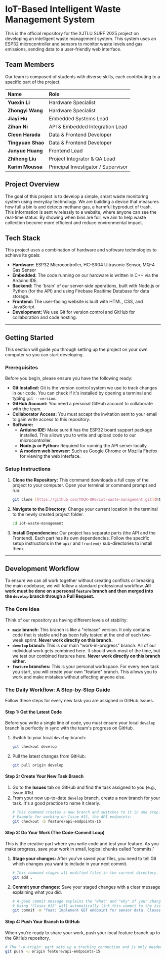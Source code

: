 # IoT-Based Intelligent Waste Management System

This is the official repository for the XJTLU SURF 2025 project on developing an intelligent waste management system. This system uses an ESP32 microcontroller and sensors to monitor waste levels and gas emissions, sending data to a user-friendly web interface.

## Team Members

Our team is composed of students with diverse skills, each contributing to a specific part of the project.

| Name | Role |
| :--- | :--- |
| **Yuexin Li** | Hardware Specialist |
| **Zhongyi Wang** | Hardware Specialist |
| **Jiayi Hu** | Embedded Systems Lead |
| **Zihan Ni** | API & Embedded Integration Lead |
| **Cleon Harada** | Data & Frontend Developer |
| **Tingyuan Shao** | Data & Frontend Developer |
| **Junyue Huang** | Frontend Lead |
| **Zhiheng Liu** | Project Integrator & QA Lead |
| **Karim Moussa** | Principal Investigator / Supervisor |

## Project Overview

The goal of this project is to develop a simple, smart waste monitoring system using everyday technology. We are building a device that measures how full a bin is and detects methane gas, a harmful byproduct of trash. This information is sent wirelessly to a website, where anyone can see the real-time status. By showing when bins are full, we aim to help waste collection become more efficient and reduce environmental impact.

## Tech Stack

This project uses a combination of hardware and software technologies to achieve its goals:

* **Hardware:** ESP32 Microcontroller, HC-SR04 Ultrasonic Sensor, MQ-4 Gas Sensor
* **Embedded:** The code running on our hardware is written in C++ via the Arduino IDE.
* **Backend:** The 'brain' of our server-side operations, built with Node.js or Python (for the API) and using Firebase Realtime Database for data storage.
* **Frontend:** The user-facing website is built with HTML, CSS, and JavaScript.
* **Development:** We use Git for version control and GitHub for collaboration and code hosting.

***

## Getting Started

This section will guide you through setting up the project on your own computer so you can start developing.

### Prerequisites

Before you begin, please ensure you have the following ready:

* **Git Installed:** Git is the version control system we use to track changes in our code. You can check if it's installed by opening a terminal and typing `git --version`.
* **GitHub Account:** You need a personal GitHub account to collaborate with the team.
* **Collaborator Access:** You must accept the invitation sent to your email to gain write access to this repository.
* **Software:**
    * **Arduino IDE:** Make sure it has the ESP32 board support package installed. This allows you to write and upload code to our microcontroller.
    * **Node.js or Python:** Required for running the API server locally.
    * **A modern web browser:** Such as Google Chrome or Mozilla Firefox for viewing the web interface.

### Setup Instructions

1.  **Clone the Repository:** This command downloads a full copy of the project to your computer. Open your terminal or command prompt and run:
    ```bash
    git clone [https://github.com/YOUR-ORG/iot-waste-management.git](https://github.com/YOUR-ORG/iot-waste-management.git)
    ```

2.  **Navigate to the Directory:** Change your current location in the terminal to the newly created project folder.
    ```bash
    cd iot-waste-management
    ```

3.  **Install Dependencies:** Our project has separate parts (the API and the Frontend). Each part has its own dependencies. Follow the specific setup instructions in the `api/` and `frontend/` sub-directories to install them.

***

## Development Workflow

To ensure we can all work together without creating conflicts or breaking the main codebase, we will follow a standard professional workflow. **All work must be done on a personal `feature` branch and then merged into the `develop` branch through a Pull Request.**

### The Core Idea

Think of our repository as having different levels of stability:

* **`main` branch:** This branch is like a "release" version. It only contains code that is stable and has been fully tested at the end of each two-week sprint. **Never work directly on this branch.**
* **`develop` branch:** This is our main "work-in-progress" branch. All of our individual work gets combined here. It should work most of the time, but we test our combined features here. **Never work directly on this branch either.**
* **`feature` branches:** This is your personal workspace. For every new task you start, you will create your own "feature" branch. This allows you to work and make mistakes without affecting anyone else.

### The Daily Workflow: A Step-by-Step Guide

Follow these steps for every new task you are assigned in GitHub Issues.

#### Step 1: Get the Latest Code

Before you write a single line of code, you must ensure your local `develop` branch is perfectly in sync with the team's progress on GitHub.

1.  Switch to your local `develop` branch:
    ```bash
    git checkout develop
    ```
2.  Pull the latest changes from GitHub:
    ```bash
    git pull origin develop
    ```

#### Step 2: Create Your New Task Branch

1.  Go to the **Issues** tab on GitHub and find the task assigned to you (e.g., Issue #15).
2.  From your now up-to-date `develop` branch, create a new branch for your task. It's a good practice to name it clearly.
    ```bash
    # This command creates a new branch and switches to it in one step.
    # Example for working on Issue #15, the API endpoints:
    git checkout -b feature/api-endpoints-15
    ```

#### Step 3: Do Your Work (The Code-Commit Loop)

This is the creative part where you write code and test your feature. As you make progress, save your work in small, logical chunks called "commits."

1.  **Stage your changes:** After you've saved your files, you need to tell Git which changes you want to include in your next commit.
    ```bash
    # This command stages all modified files in the current directory.
    git add .
    ```
2.  **Commit your changes:** Save your staged changes with a clear message explaining what you did.
    ```bash
    # A good commit message explains the "what" and "why" of your change.
    # Using "Closes #15" will automatically link this commit to the issue!
    git commit -m "feat: Implement GET endpoint for sensor data. Closes #15"
    ```

#### Step 4: Push Your Branch to GitHub

When you're ready to share your work, push your local feature branch up to the GitHub repository.

```bash
# The '-u origin' part sets up a tracking connection and is only needed the first time you push a new branch.
git push -u origin feature/api-endpoints-15
